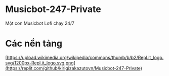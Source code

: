 # Musicbot-247-Private
Một con Musicbot Lofi chạy 24/7

# Các nền tảng
[https://upload.wikimedia.org/wikipedia/commons/thumb/b/b2/Repl.it_logo.svg/1200px-Repl.it_logo.svg.png](https://replit.com/github/kirigizakazutovn/Musicbot-247-Private) 
